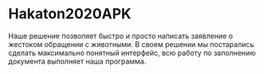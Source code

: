 # Hakaton2020APK
Наше решение позволяет быстро и просто написать заявление о жестоком обращении с животными. В своем решении мы постарались сделать максимально понятный интерфейс, всю работу по заполнению документа выполняет наша программа.
